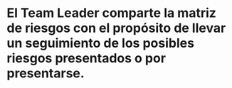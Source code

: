 # El Team Leader comparte la matriz de riesgos con el propósito de llevar un seguimiento de los posibles riesgos presentados o por presentarse.